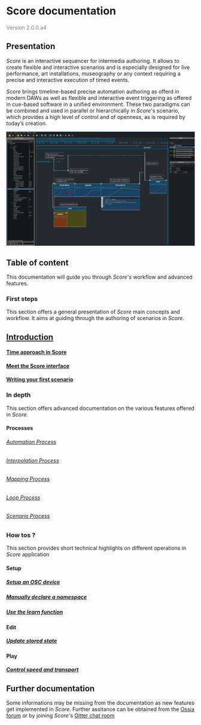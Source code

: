 # Score documentation

<span style="color:grey">Version 2.0.0.a4</span>

## Presentation

*Score* is an interactive sequencer for intermedia authoring. It allows to create flexible and interactive scenarios and is especially designed for live performance, art installations, museography or any context requiring a precise and interactive execution of timed events.

*Score* brings timeline-based precise automation authoring as offerd in modern DAWs as well as flexible and interactive event triggering as offered in cue-based software in a unified environment. These two paradigms can be combined and used in parallel or hierarchically in *Score*'s scenario, which provides a high level of control and of openness, as is required by today’s creation.

![Score scenario](./images/score_scenario.png)

## Table of content

This documentation will guide you through *Score*'s workflow and advanced features.

### First steps

This section offers a general presentation of *Score* main concepts and workflow. It aims at guiding through the authoring of scenarios in *Score*.

## [Introduction](first_steps/score-presentation.md)
#### [Time approach in Score](first_steps/time_approach.md)
#### [Meet the Score interface](first_steps/meet_score_interface.md)
#### [Writing your first scenario](first_steps/first_scenario.md)

### In depth

This section offers advanced documentation on the various features offered in *Score*.

#### Processes
###### [Automation Process](in_depth/automation_process.md)
###### [Interpolation Process](in_depth/interpolation_process.md)
###### [Mapping Process](in_depth/mapping_process.md)
###### [Loop Process](in_depth/loop_process.md)
###### [Scenario Process](in_depth/scenario_process.md)

### How tos ?
This section provides short technical highlights on different operations in *Score* application
#### Setup
##### [Setup an OSC device](howtos/declare_an_osc_device.md)
##### [Manually declare a namespace](howtos/manual_namespace_setup.md)
##### [Use the learn function](howtos/namespace_learning.md)
#### Edit
##### [Update stored state](howtos/update_state.md)
#### Play
##### [Control speed and transport](howtos/control_score_speed.md)

## Further documentation

Some informations may be missing from the documentation as new features get implemented in *Score*. Further assitance can be obtained from the [Ossia forum](https://forum.ossia.io/) or by joining *Score*'s [Gitter chat room](https://gitter.im/OSSIA/score?source=orgpage)
